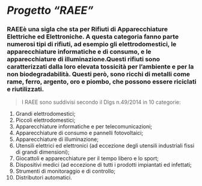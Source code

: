 # ***Progetto “RAEE”***	

### RAEEè una sigla che sta per Rifiuti di Apparecchiature Elettriche ed Elettroniche. A questa categoria fanno parte numerosi tipi di rifiuti, ad esempio gli elettrodomestici, le apparecchiature informatiche e di consumo, e le apparecchiature di illuminazione.Questi rifiuti sono caratterizzati dalla loro elevata tossicità per l’ambiente e per la non biodegradabilità. Questi però, sono ricchi di metalli come rame, ferro, argento, oro e piombo, che possono essere riciclati e riutilizzati.

>I RAEE sono suddivisi secondo il Dlgs n.49/2014 in 10 categorie:

1. Grandi elettrodomestici;
2. Piccoli elettrodomestici;
3. Apparecchiature informatiche e per telecomunicazioni;
4. Apparecchiature di consumo e pannelli fotovoltaici;
5. Apparecchiature di illuminazione;
6. Utensili elettrici  ed elettronici (ad eccezione degli utensili industriali fissi di grandi dimensioni);
7. Giocattoli e apparecchiature per il tempo libero e lo sport;
8. Dispositivi medici (ad eccezione di tutti i prodotti impiantati ed infettati;
9. Strumenti di monitoraggio e di controllo;
10. Distributori automatici.
